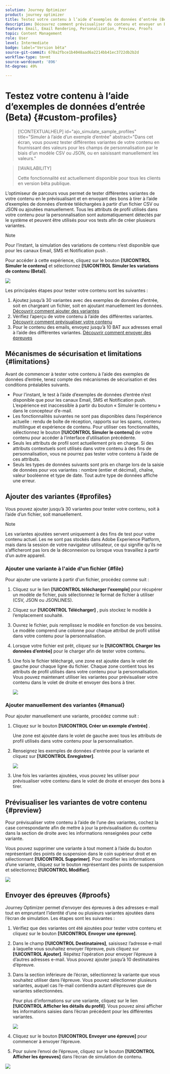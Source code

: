 ```yaml
---
solution: Journey Optimizer
product: journey optimizer
title: Testez votre contenu à l’aide d’exemples de données d’entrée (Beta)
description: Découvrez comment prévisualiser du contenu et envoyer un BAT d’email à l’aide d’exemples de données d’entrée à partir d’un fichier CSV ou JSON ou ajouté manuellement.
feature: Email, Email Rendering, Personalization, Preview, Proofs
topic: Content Management
role: User
level: Intermediate
badge: label="Version bêta"
source-git-commit: 678a2fbce1b4048aad6a2214bb41ec3722db2b2d
workflow-type: tm+mt
source-wordcount: '896'
ht-degree: 49%

---
```



# Testez votre contenu à l’aide d’exemples de données d’entrée (Beta) {#custom-profiles}

>[!CONTEXTUALHELP]
>id="ajo_simulate_sample_profiles"
>title="Simuler à l’aide d’un exemple d’entrée"
>abstract="Dans cet écran, vous pouvez tester différentes variantes de votre contenu en fournissant des valeurs pour les champs de personnalisation par le biais d’un modèle CSV ou JSON, ou en saisissant manuellement les valeurs."

>[!AVAILABILITY]
>
>Cette fonctionnalité est actuellement disponible pour tous les clients en version bêta publique.

L’optimiseur de parcours vous permet de tester différentes variantes de votre contenu en le prévisualisant et en envoyant des bons à tirer à l’aide d’exemples de données d’entrée téléchargées à partir d’un fichier CSV ou JSON ou ajoutées manuellement. Tous les attributs de profil utilisés dans votre contenu pour la personnalisation sont automatiquement détectés par le système et peuvent être utilisés pour vos tests afin de créer plusieurs variantes.

>[!NOTE]
>
>Pour l’instant, la simulation des variations de contenu n’est disponible que pour les canaux Email, SMS et Notification push .

Pour accéder à cette expérience, cliquez sur le bouton **[!UICONTROL Simuler le contenu]** et sélectionnez **[!UICONTROL Simuler les variations de contenu (Beta)]**.

![](assets/simulate-sample.png)

Les principales étapes pour tester votre contenu sont les suivantes :

1. Ajoutez jusqu’à 30 variantes avec des exemples de données d’entrée, soit en chargeant un fichier, soit en ajoutant manuellement les données. [Découvrir comment ajouter des variantes](#profiles)
1. Vérifiez l’aperçu de votre contenu à l’aide des différentes variantes. [Découvrir comment prévisualiser votre contenu](#preview)
1. Pour le contenu des emails, envoyez jusqu’à 10 BAT aux adresses email à l’aide des différentes variantes. [Découvrir comment envoyer des épreuves](#proofs)


## Mécanismes de sécurisation et limitations {#limitations}

Avant de commencer à tester votre contenu à l’aide des exemples de données d’entrée, tenez compte des mécanismes de sécurisation et des conditions préalables suivants.

* Pour l’instant, le test à l’aide d’exemples de données d’entrée n’est disponible que pour les canaux Email, SMS et Notification push. L’expérience est inaccessible à partir du bouton « Simuler le contenu » dans le concepteur d’e-mail.
* Les fonctionnalités suivantes ne sont pas disponibles dans l’expérience actuelle : rendu de boîte de réception, rapports sur les spams, contenu multilingue et expérience de contenu. Pour utiliser ces fonctionnalités, sélectionnez le bouton **[!UICONTROL Simuler le contenu]** de votre contenu pour accéder à l’interface d’utilisation précédente.
* Seuls les attributs de profil sont actuellement pris en charge. Si des attributs contextuels sont utilisés dans votre contenu à des fins de personnalisation, vous ne pourrez pas tester votre contenu à l’aide de ces attributs.
* Seuls les types de données suivants sont pris en charge lors de la saisie de données pour vos variantes : nombre (entier et décimal), chaîne, valeur booléenne et type de date. Tout autre type de données affiche une erreur.

## Ajouter des variantes {#profiles}

Vous pouvez ajouter jusqu’à 30 variantes pour tester votre contenu, soit à l’aide d’un fichier, soit manuellement.

>[!NOTE]
>
>Les variantes ajoutées servent uniquement à des fins de test pour votre contenu actuel. Les ne sont pas stockés dans Adobe Experience Platform, mais dans la session de votre navigateur utilisateur, ce qui signifie qu’ils ne s’afficheront pas lors de la déconnexion ou lorsque vous travaillez à partir d’un autre appareil.

### Ajouter une variante à l&#39;aide d&#39;un fichier {#file}

Pour ajouter une variante à partir d&#39;un fichier, procédez comme suit :

1. Cliquez sur le lien **[!UICONTROL télécharger l’exemple]** pour récupérer un modèle de fichier, puis sélectionnez le format de fichier à utiliser (CSV, JSON ou JSONLINES).

1. Cliquez sur **[!UICONTROL Télécharger]** , puis stockez le modèle à l’emplacement souhaité.

1. Ouvrez le fichier, puis remplissez le modèle en fonction de vos besoins. Le modèle comprend une colonne pour chaque attribut de profil utilisé dans votre contenu pour la personnalisation.

1. Lorsque votre fichier est prêt, cliquez sur le **[!UICONTROL Charger les données d’entrée]** pour le charger afin de tester votre contenu.

1. Une fois le fichier téléchargé, une zone est ajoutée dans le volet de gauche pour chaque ligne du fichier. Chaque zone contient tous les attributs de profil utilisés dans votre contenu pour la personnalisation. Vous pouvez maintenant utiliser les variantes pour prévisualiser votre contenu dans le volet de droite et envoyer des bons à tirer.

   ![](assets/simulate-custom-variants.png)

### Ajouter manuellement des variantes {#manual}

Pour ajouter manuellement une variante, procédez comme suit :

1. Cliquez sur le bouton **[!UICONTROL Créer un exemple d’entrée]** .

   Une zone est ajoutée dans le volet de gauche avec tous les attributs de profil utilisés dans votre contenu pour la personnalisation.

1. Renseignez les exemples de données d&#39;entrée pour la variante et cliquez sur **[!UICONTROL Enregistrer]**.

   ![](assets/simulate-custom-add.png)

1. Une fois les variantes ajoutées, vous pouvez les utiliser pour prévisualiser votre contenu dans le volet de droite et envoyer des bons à tirer.

## Prévisualiser les variantes de votre contenu {#preview}

Pour prévisualiser votre contenu à l’aide de l’une des variantes, cochez la case correspondante afin de mettre à jour la prévisualisation du contenu dans la section de droite avec les informations renseignées pour cette variante.

Vous pouvez supprimer une variante à tout moment à l’aide du bouton représentant des points de suspension dans le coin supérieur droit et en sélectionnant **[!UICONTROL Supprimer]**. Pour modifier les informations d’une variante, cliquez sur le bouton représentant des points de suspension et sélectionnez **[!UICONTROL Modifier]**.

![](assets/simulate-custom-boxes.png)

## Envoyer des épreuves {#proofs}

Journey Optimizer permet d’envoyer des épreuves à des adresses e-mail tout en empruntant l’identité d’une ou plusieurs variantes ajoutées dans l’écran de simulation. Les étapes sont les suivantes :

1. Vérifiez que des variantes ont été ajoutées pour tester votre contenu et cliquez sur le bouton **[!UICONTROL Envoyer une épreuve]**.

1. Dans le champ **[!UICONTROL Destinataires]**, saisissez l’adresse e-mail à laquelle vous souhaitez envoyer l’épreuve, puis cliquez sur **[!UICONTROL Ajouter]**. Répétez l’opération pour envoyer l’épreuve à d’autres adresses e-mail. Vous pouvez ajouter jusqu’à 10 destinataires d’épreuve.

1. Dans la section inférieure de l’écran, sélectionnez la variante que vous souhaitez utiliser dans l’épreuve. Vous pouvez sélectionner plusieurs variantes, auquel cas l’e-mail contiendra autant d’épreuves que de variantes sélectionnées.

   Pour plus d’informations sur une variante, cliquez sur le lien **[!UICONTROL Afficher les détails du profil]**. Vous pouvez ainsi afficher les informations saisies dans l’écran précédent pour les différentes variantes.

   ![](assets/simulate-custom-proofs.png)

1. Cliquez sur le bouton **[!UICONTROL Envoyer une épreuve]** pour commencer à envoyer l’épreuve.

1. Pour suivre l’envoi de l’épreuve, cliquez sur le bouton **[!UICONTROL Afficher les épreuves]** dans l’écran de simulation de contenu.

![](assets/simulate-custom-sent-proofs.png)
